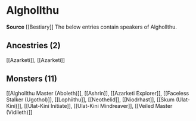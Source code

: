 ﻿---
id: '24'
name: Alghollthu
rarity: Uncommon
source: '[[DATABASE/source/Bestiary|Bestiary]]'
trait:
- '[[DATABASE/trait/Uncommon|Uncommon]]'
type: Language

---
# Alghollthu

**Source** [[Bestiary]]
The below entries contain speakers of Alghollthu.

## Ancestries (2)

[[Azarketi]], [[Azarketi]]

## Monsters (11)

[[Alghollthu Master (Aboleth)]], [[Ashrin]], [[Azarketi Explorer]], [[Faceless Stalker (Ugothol)]], [[Lophiithu]], [[Neothelid]], [[Niodrhast]], [[Skum (Ulat-Kini)]], [[Ulat-Kini Initiate]], [[Ulat-Kini Mindreaver]], [[Veiled Master (Vidileth)]]
